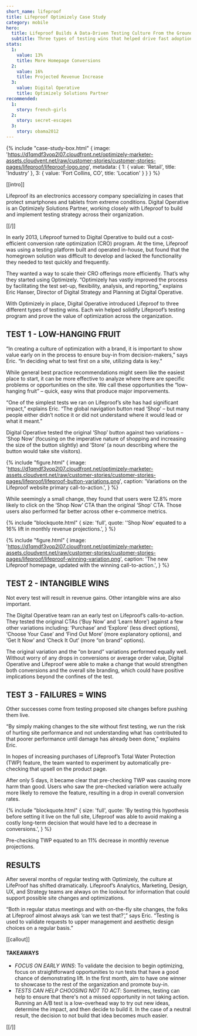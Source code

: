 ```yaml
---
short_name: lifeproof
title: Lifeproof Optimizely Case Study
category: mobile
hero:
  title: Lifeproof Builds A Data-Driven Testing Culture From the Ground Up
  subtitle: Three types of testing wins that helped drive fast adoption of optimization
stats:
  1:
    value: 13%
    title: More Homepage Conversions
  2:
    value: 16%
    title: Projected Revenue Increase
  3:
    value: Digital Operative
    title: Optimizely Solutions Partner
recommended:
  1:
    story: french-girls
  2:
    story: secret-escapes
  3:
    story: obama2012
---
```

{% include "case-study-box.html"
  {
    image: 'https://d1qmdf3vop2l07.cloudfront.net/optimizely-marketer-assets.cloudvent.net/raw/customer-stories/customer-stories-pages/lifeproof/lifeproof-logo.png',
    metadata: {
      1: {
        value: 'Retail',
        title: 'Industry'
      },
      3: {
        value: 'Fort Collins, CO',
        title: 'Location'
      }
    }
  }
%}

[[intro]]

Lifeproof its an electronics accessory company specializing in cases that protect smartphones and tablets from extreme conditions. Digital Operative is an Optimizely Solutions Partner, working closely with Lifeproof to build and implement testing strategy across their organization.

[[/]]

In early 2013, Lifeproof turned to Digital Operative to build out a cost-efficient conversion rate optimization (CRO) program. At the time, Lifeproof was using a testing platform built and operated in-house, but found that the homegrown solution was difficult to develop and lacked the functionality they needed to test quickly and frequently.

They wanted a way to scale their CRO offerings more efficiently. That’s why they started using Optimizely. “Optimizely has vastly improved the process by facilitating the test set-up, flexibility, analysis, and reporting,” explains Eric Hanser, Director of Digital Strategy and Planning at Digital Operative.

With Optimizely in place, Digital Operative introduced Lifeproof to three different types of testing wins. Each win helped solidify Lifeproof’s testing program and prove the value of optimization across the organization.

## TEST 1 - LOW-HANGING FRUIT

“In creating a culture of optimization with a brand, it is important to show value early on in the process to ensure buy-in from decision-makers,” says Eric. “In deciding what to test first on a site, utilizing data is key.”

While general best practice recommendations might seem like the easiest place to start, it can be more effective to analyze where there are specific problems or opportunities on the site. We call these opportunities the “low-hanging fruit” – quick, easy wins that produce major imporvements.

“One of the simplest tests we ran on Lifeproof’s site has had significant impact,” explains Eric. “The global navigation button read ‘Shop’ – but many people either didn’t notice it or did not understand where it would lead or what it meant.”

Digital Operative tested the original ‘Shop’ button against two variations – ‘Shop Now’ (focusing on the imperative nature of shopping and increasing the size of the button slightly) and ‘Store’ (a noun describing where the button would take site visitors).

{% include "figure.html"
  {
    image: 'https://d1qmdf3vop2l07.cloudfront.net/optimizely-marketer-assets.cloudvent.net/raw/customer-stories/customer-stories-pages/lifeproof/lifeproof-button-variations.png',
    caption: 'Variations on the Lifeproof website primary call-to-action.',
  }
%}

While seemingly a small change, they found that users were 12.8% more likely to click on the ‘Shop Now’ CTA than the original ‘Shop’ CTA. Those users also performed far better across other e-commerce metrics.

{% include "blockquote.html"
  {
    size: 'full',
    quote: '‘Shop Now’ equated to a 16% lift in monthly revenue projections.',
  }
%}

{% include "figure.html"
  {
    image: 'https://d1qmdf3vop2l07.cloudfront.net/optimizely-marketer-assets.cloudvent.net/raw/customer-stories/customer-stories-pages/lifeproof/lifeproof-winning-variation.png',
    caption: 'The new Lifeproof homepage, updated with the winning call-to-action.',
  }
%}

## TEST 2 - INTANGIBLE WINS

Not every test will result in revenue gains. Other intangible wins are also important.

The Digital Operative team ran an early test on Lifeproof’s calls-to-action. They tested the original CTAs (‘Buy Now’ and ‘Learn More’) against a few other variations including: ‘Purchase’ and ‘Explore’ (less direct options), ‘Choose Your Case’ and ‘Find Out More’ (more explanatory options), and ‘Get It Now’ and ‘Check It Out’ (more “on brand” options).

The original variation and the “on brand” variations performed equally well. Without worry of any drops in conversions or average order value, Digital Operative and Lifeproof were able to make a change that would strengthen both conversions and the overall site branding, which could have positive implications beyond the confines of the test.

## TEST 3 - FAILURES = WINS

Other successes come from testing proposed site changes before pushing them live.

“By simply making changes to the site without first testing, we run the risk of hurting site performance and not understanding what has contributed to that poorer performance until damage has already been done,” explains Eric.

In hopes of increasing purchases of Lifeproof’s Total Water Protection (TWP) feature, the team wanted to experiment by automatically pre-checking that upsell on the product page.

After only 5 days, it became clear that pre-checking TWP was causing more harm than good. Users who saw the pre-checked variation were actually more likely to remove the feature, resulting in a drop in overall conversion rates.

{% include "blockquote.html"
  {
    size: 'full',
    quote: 'By testing this hypothesis before setting it live on the full site, Lifeproof was able to avoid making a costly long-term decision that would have led to a decrease in conversions.',
  }
%}

Pre-checking TWP equated to an 11% decrease in monthly revenue projections.

## RESULTS

After several months of regular testing with Optimizely, the culture at LifeProof has shifted dramatically. Lifeproof’s Analytics, Marketing, Design, UX, and Strategy teams are always on the lookout for information that could support possible site changes and optimizations.

“Both in regular status meetings and with on-the-fly site changes, the folks at Lifeproof almost always ask ‘can we test that?’,” says Eric. “Testing is used to validate requests to upper management and aesthetic design choices on a regular basis.”

[[callout]]

#### TAKEAWAYS

- *FOCUS ON EARLY WINS*: To validate the decision to begin optimizing, focus on straightforward opportunities to run tests that have a good chance of demonstrating lift. In the first month, aim to have one winner to showcase to the rest of the organization and promote buy-in.
- *TESTS CAN HELP CHOOSING NOT TO ACT*: Sometimes, testing can help to ensure that there's not a missed opportunity in not taking action. Running an A/B test is a low-overhead way to try out new ideas, determine the impact, and then decide to build it. In the case of a neutral result, the decision to not build that idea becomes much easier.

[[/]]

